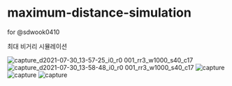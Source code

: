 # maximum-distance-simulation
for @sdwook0410

최대 비거리 시뮬레이션

![capture_d2021-07-30_13-57-25_i0_r0 001_rr3_w1000_s40_c17](https://user-images.githubusercontent.com/34199905/127628590-61bfeb18-a2ba-4da4-8dea-74bdf05df64d.png)
![capture_d2021-07-30_13-58-48_i0_r0 001_rr3_w1000_s40_c17](https://user-images.githubusercontent.com/34199905/127628605-dd0f1303-bf6a-4894-aafa-3960fd0b4121.png)
![capture](https://cdn.discordapp.com/attachments/865961655792173086/870517088559697970/unknown.png)
![capture](https://cdn.discordapp.com/attachments/865961655792173086/870512748004515921/unknown.png)
![capture](https://media.discordapp.net/attachments/865961655792173086/870513345680273449/unknown.png)
